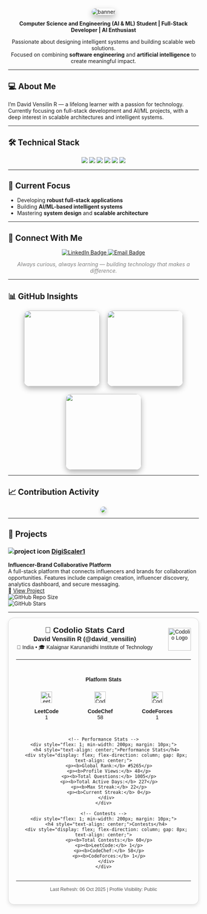 <p align="center">
  <img src="https://capsule-render.vercel.app/api?type=wave&color=20C997&height=200&section=header&text=David%20Vensilin%20R&fontSize=45&fontColor=ffffff&animation=twinkling&fontAlignY=40&desc=Building%20Technology%20That%20Matters&descAlign=center&descSize=18&descColor=ffffff" alt="banner" style="border-radius:15px;box-shadow:0px 6px 15px rgba(0,0,0,0.3)"/>
</p>

<p align="center">
  <strong>Computer Science and Engineering (AI & ML) Student | Full-Stack Developer | AI Enthusiast</strong>
</p>

<p align="center">
  Passionate about designing intelligent systems and building scalable web solutions.<br>
  Focused on combining <strong>software engineering</strong> and <strong>artificial intelligence</strong> to create meaningful impact.
</p>

---

## 💻 About Me
I’m David Vensilin R — a lifelong learner with a passion for technology.  
Currently focusing on full-stack development and AI/ML projects, with a deep interest in scalable architectures and intelligent systems.

---

## 🛠 Technical Stack
<p align="center">
  <img src="https://img.shields.io/badge/Python-3776AB?style=for-the-badge&logo=python&logoColor=white" />
  <img src="https://img.shields.io/badge/Java-ED8B00?style=for-the-badge&logo=openjdk&logoColor=white" />
  <img src="https://img.shields.io/badge/Next.js-000000?style=for-the-badge&logo=nextdotjs&logoColor=white" />
  <img src="https://img.shields.io/badge/MongoDB-47A248?style=for-the-badge&logo=mongodb&logoColor=white" />
  <img src="https://img.shields.io/badge/MySQL-005C84?style=for-the-badge&logo=mysql&logoColor=white" />
  <img src="https://img.shields.io/badge/OOP-0081CB?style=for-the-badge&logo=dependabot&logoColor=white" />
</p>

---

## 🎯 Current Focus
- Developing **robust full-stack applications**  
- Building **AI/ML-based intelligent systems**  
- Mastering **system design** and **scalable architecture**

---

## 🔗 Connect With Me
<p align="center">
  <a href="https://linkedin.com/in/davidvensilinr" target="_blank">
    <img src="https://img.shields.io/badge/LinkedIn-0A66C2?style=for-the-badge&logo=linkedin&logoColor=white" alt="LinkedIn Badge"/>
  </a>
  <a href="mailto:davidvensilinr@gmail.com">
    <img src="https://img.shields.io/badge/Email-D14836?style=for-the-badge&logo=gmail&logoColor=white" alt="Email Badge"/>
  </a>
</p>

<p align="center" style="font-style:italic; color:gray;">
  Always curious, always learning — building technology that makes a difference.
</p>

---

## 📊 GitHub Insights
<p align="center" style="display:flex;justify-content:center;gap:20px;flex-wrap:wrap;">
  <img src="https://github-readme-stats.vercel.app/api?username=DavidVensilinR&show_icons=true&theme=radical&hide_border=true&title_color=20C997&icon_color=20C997&text_color=333333&border_radius=12" height="200" style="border-radius:15px;box-shadow:0px 6px 15px rgba(0,0,0,0.3)"/>
  <img src="https://github-readme-stats.vercel.app/api/top-langs/?username=DavidVensilinR&layout=compact&theme=radical&hide_border=true&title_color=20C997&text_color=333333&border_radius=12" height="200" style="border-radius:15px;box-shadow:0px 6px 15px rgba(0,0,0,0.3)"/>
  <img src="https://github-readme-streak-stats.herokuapp.com/?user=DavidVensilinR&theme=radical&hide_border=true&stroke=20C997&background=0D1117&ring=20C997&fire=20C997&currStreakLabel=20C997" height="200" style="border-radius:15px;box-shadow:0px 6px 15px rgba(0,0,0,0.3)"/>
</p>

---

## 📈 Contribution Activity
<p align="center">
  <img src="https://github-readme-activity-graph.vercel.app/graph?username=DavidVensilinR&theme=react-dark&color=20C997&line=20C997&hide_border=true" style="border-radius:12px;box-shadow:0px 4px 10px rgba(0,0,0,0.2)"/>
</p>

---

## 💼 Projects

### <img src="https://img.icons8.com/ios-filled/24/20C997/project.png" alt="project icon" /> [DigiScaler1](https://github.com/davidvensilinr/digi_scaler1)  
**Influencer-Brand Collaborative Platform**  
A full-stack platform that connects influencers and brands for collaboration opportunities. Features include campaign creation, influencer discovery, analytics dashboard, and secure messaging.  
🔗 [View Project](https://github.com/davidvensilinr/digi_scaler1)  
![GitHub Repo Size](https://img.shields.io/github/repo-size/davidvensilinr/digi_scaler1?style=flat-square&color=20C997&logo=github)  
![GitHub Stars](https://img.shields.io/github/stars/davidvensilinr/digi_scaler1?style=flat-square&color=20C997&logo=github)  

---
<!-- Codolio Style Professional Stats Card -->
<div align="center" style="font-family: Arial, sans-serif; max-width: 800px; border: 1px solid #ddd; border-radius: 15px; padding: 20px; background: #fdfdfd; box-shadow: 0 4px 10px rgba(0,0,0,0.1)">

  <!-- Header -->
  <div style="display: flex; align-items: center; justify-content: space-between; flex-wrap: wrap;">
    <div>
      <h2 style="margin: 0;">🎴 Codolio Stats Card</h2>
      <h3 style="margin: 2px 0;">David Vensilin R (@david_vensilin)</h3>
      <p style="margin: 2px;">📍 India • 🎓 Kalaignar Karunanidhi Institute of Technology</p>
    </div>
    <div>
      <img src="https://cdn-icons-png.flaticon.com/512/1250/1250615.png" alt="Codolio Logo" width="60" />
    </div>
  </div>

  <hr style="margin: 15px 0; border: 0; border-top: 1px solid #eee;">

  <!-- Stats Grid -->
  <div style="display: flex; justify-content: space-between; flex-wrap: wrap;">
    <!-- Platform Stats -->
    <div style="flex: 1; min-width: 200px; margin: 10px;">
      <h4 style="text-align: center;">Platform Stats</h4>
      <div style="display: flex; justify-content: space-around; flex-wrap: wrap;">
        <div style="text-align: center; margin: 5px;">
          <img src="https://cdn-icons-png.flaticon.com/512/2111/2111628.png" width="30" alt="LeetCode">
          <p><b>LeetCode</b><br>1</p>
        </div>
        <div style="text-align: center; margin: 5px;">
          <img src="https://cdn-icons-png.flaticon.com/512/5968/5968332.png" width="30" alt="CodeChef">
          <p><b>CodeChef</b><br>58</p>
        </div>
        <div style="text-align: center; margin: 5px;">
          <img src="https://cdn-icons-png.flaticon.com/512/5968/5968292.png" width="30" alt="CodeForces">
          <p><b>CodeForces</b><br>1</p>
        </div>
      </div>
    </div>

    <!-- Performance Stats -->
    <div style="flex: 1; min-width: 200px; margin: 10px;">
      <h4 style="text-align: center;">Performance Stats</h4>
      <div style="display: flex; flex-direction: column; gap: 8px; text-align: center;">
        <p><b>Global Rank:</b> #5265</p>
        <p><b>Profile Views:</b> 48</p>
        <p><b>Total Questions:</b> 1005</p>
        <p><b>Total Active Days:</b> 227</p>
        <p><b>Max Streak:</b> 22</p>
        <p><b>Current Streak:</b> 0</p>
      </div>
    </div>

    <!-- Contests -->
    <div style="flex: 1; min-width: 200px; margin: 10px;">
      <h4 style="text-align: center;">Contests</h4>
      <div style="display: flex; flex-direction: column; gap: 8px; text-align: center;">
        <p><b>Total Contests:</b> 60</p>
        <p><b>LeetCode:</b> 1</p>
        <p><b>CodeChef:</b> 58</p>
        <p><b>CodeForces:</b> 1</p>
      </div>
    </div>
  </div>

  <hr style="margin: 15px 0; border: 0; border-top: 1px solid #eee;">

  <p style="text-align: center; font-size: 0.9em; color: #555;">Last Refresh: 06 Oct 2025 | Profile Visibility: Public</p>

</div>
